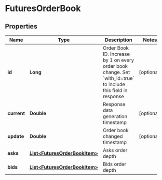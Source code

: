
# FuturesOrderBook

## Properties

Name | Type | Description | Notes
------------ | ------------- | ------------- | -------------
**id** | **Long** | Order Book ID. Increase by 1 on every order book change. Set &#x60;with_id&#x3D;true&#x60; to include this field in response |  [optional]
**current** | **Double** | Response data generation timestamp |  [optional]
**update** | **Double** | Order book changed timestamp |  [optional]
**asks** | [**List&lt;FuturesOrderBookItem&gt;**](FuturesOrderBookItem.md) | Asks order depth | 
**bids** | [**List&lt;FuturesOrderBookItem&gt;**](FuturesOrderBookItem.md) | Bids order depth | 

